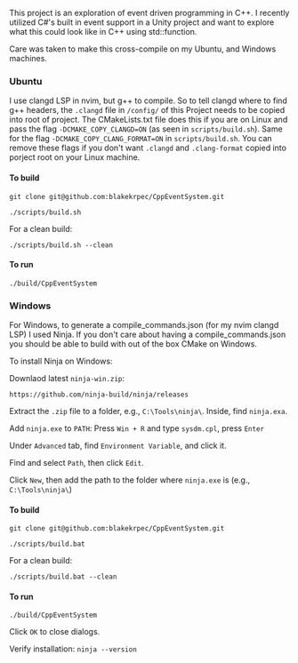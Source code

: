 This project is an exploration of event driven programming in C++. I recently utilized C#'s built in event support in a Unity project and want to explore what this could look like in C++ using std::function.


Care was taken to make this cross-compile on my Ubuntu, and Windows machines. 

### Ubuntu
I use clangd LSP in nvim, but g++ to compile. So to tell clangd where to find g++ headers, the `.clangd` file in `/config/` of this Project needs to be copied into root of project. The CMakeLists.txt file does this if you are on Linux and pass the flag `-DCMAKE_COPY_CLANGD=ON` (as seen in `scripts/build.sh`). Same for the flag `-DCMAKE_COPY_CLANG_FORMAT=ON` in `scripts/build.sh`. You can remove these flags if you don't want `.clangd` and `.clang-format` copied into porject root on your Linux machine.

#### To build
```
git clone git@github.com:blakekrpec/CppEventSystem.git
```

```
./scripts/build.sh
```

For a clean build:
```
./scripts/build.sh --clean
```

#### To run
```
./build/CppEventSystem
```

### Windows
For Windows, to generate a compile_commands.json (for my nvim clangd LSP) I used Ninja. If you don't care about having a compile_commands.json you should be able to build with out of the box CMake on Windows.

To install Ninja on Windows:

Downlaod latest `ninja-win.zip`:
```
https://github.com/ninja-build/ninja/releases
```

Extract the `.zip` file to a folder, e.g., `C:\Tools\ninja\`. Inside, find `ninja.exa`.

Add `ninja.exe` to `PATH`: Press `Win + R` and type `sysdm.cpl`, press `Enter`

Under `Advanced` tab, find `Environment Variable`, and click it.

Find and select `Path`, then click `Edit`.

Click `New`, then add the path to the folder where `ninja.exe` is (e.g., `C:\Tools\ninja\`)

#### To build

```
git clone git@github.com:blakekrpec/CppEventSystem.git
```

```
./scripts/build.bat
```

For a clean build:
```
./scripts/build.bat --clean
```

#### To run
```
./build/CppEventSystem
```


Click `OK` to close dialogs.

Verify installation: `ninja --version`

